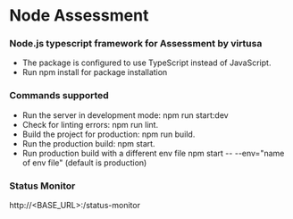 # Node Assessment
### Node.js typescript framework for Assessment by virtusa

- The package is configured to use TypeScript instead of JavaScript.
- Run npm install for package installation

### Commands supported
- Run the server in development mode: npm run start:dev
- Check for linting errors: npm run lint.
- Build the project for production: npm run build.
- Run the production build: npm start.
- Run production build with a different env file npm start -- --env="name of env file" (default is production)

### Status Monitor
http://<BASE_URL>:<PORT>/status-monitor